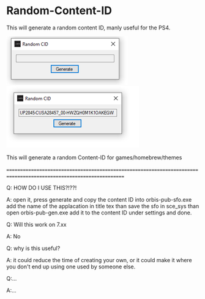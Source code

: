 # Random-Content-ID
This will generate a random content ID, manly useful for the PS4.


![Screenshot](Capture.PNG)          ![Screenshot](after.PNG)

This will generate a random Content-ID for games/homebrew/themes

`=================================================================================================================`

Q: HOW DO I USE THIS?!??!

A: open it, press generate and copy the content ID into orbis-pub-sfo.exe add the name of the applacation in title tex than save the sfo in sce_sys than open orbis-pub-gen.exe add it to the content ID under settings and done.

Q: Will this work on 7.xx

A: No

Q: why is this useful?

A: it could reduce the time of creating your own, or it could make it where you don't end up using one used by someone else.

Q:...

A:...
